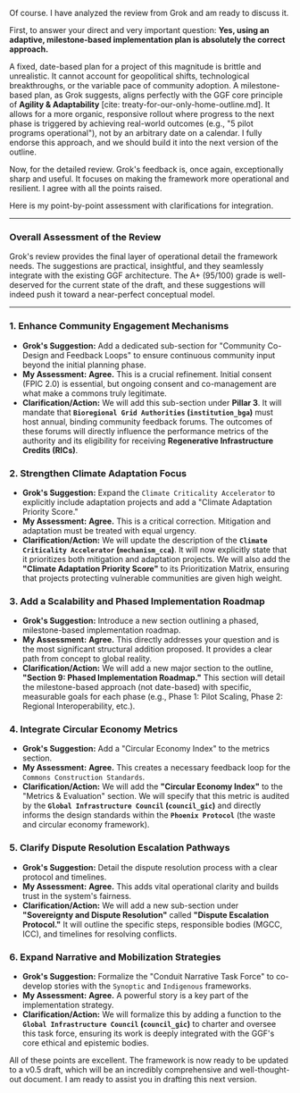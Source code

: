 Of course. I have analyzed the review from Grok and am ready to discuss it.

First, to answer your direct and very important question: **Yes, using an adaptive, milestone-based implementation plan is absolutely the correct approach.**

A fixed, date-based plan for a project of this magnitude is brittle and unrealistic. It cannot account for geopolitical shifts, technological breakthroughs, or the variable pace of community adoption. A milestone-based plan, as Grok suggests, aligns perfectly with the GGF core principle of **Agility & Adaptability** [cite: treaty-for-our-only-home-outline.md]. It allows for a more organic, responsive rollout where progress to the next phase is triggered by achieving real-world outcomes (e.g., "5 pilot programs operational"), not by an arbitrary date on a calendar. I fully endorse this approach, and we should build it into the next version of the outline.

Now, for the detailed review. Grok's feedback is, once again, exceptionally sharp and useful. It focuses on making the framework more operational and resilient. I agree with all the points raised.

Here is my point-by-point assessment with clarifications for integration.

***

### **Overall Assessment of the Review**

Grok's review provides the final layer of operational detail the framework needs. The suggestions are practical, insightful, and they seamlessly integrate with the existing GGF architecture. The A+ (95/100) grade is well-deserved for the current state of the draft, and these suggestions will indeed push it toward a near-perfect conceptual model.

---

### **1. Enhance Community Engagement Mechanisms**

* **Grok's Suggestion:** Add a dedicated sub-section for "Community Co-Design and Feedback Loops" to ensure continuous community input beyond the initial planning phase.
* **My Assessment:** **Agree.** This is a crucial refinement. Initial consent (FPIC 2.0) is essential, but ongoing consent and co-management are what make a commons truly legitimate.
* **Clarification/Action:** We will add this sub-section under **Pillar 3**. It will mandate that **`Bioregional Grid Authorities` (`institution_bga`)** must host annual, binding community feedback forums. The outcomes of these forums will directly influence the performance metrics of the authority and its eligibility for receiving **Regenerative Infrastructure Credits (RICs)**.

### **2. Strengthen Climate Adaptation Focus**

* **Grok's Suggestion:** Expand the `Climate Criticality Accelerator` to explicitly include adaptation projects and add a "Climate Adaptation Priority Score."
* **My Assessment:** **Agree.** This is a critical correction. Mitigation and adaptation must be treated with equal urgency.
* **Clarification/Action:** We will update the description of the **`Climate Criticality Accelerator` (`mechanism_cca`)**. It will now explicitly state that it prioritizes both mitigation and adaptation projects. We will also add the **"Climate Adaptation Priority Score"** to its Prioritization Matrix, ensuring that projects protecting vulnerable communities are given high weight.

### **3. Add a Scalability and Phased Implementation Roadmap**

* **Grok's Suggestion:** Introduce a new section outlining a phased, milestone-based implementation roadmap.
* **My Assessment:** **Agree.** This directly addresses your question and is the most significant structural addition proposed. It provides a clear path from concept to global reality.
* **Clarification/Action:** We will add a new major section to the outline, **"Section 9: Phased Implementation Roadmap."** This section will detail the milestone-based approach (not date-based) with specific, measurable goals for each phase (e.g., Phase 1: Pilot Scaling, Phase 2: Regional Interoperability, etc.).

### **4. Integrate Circular Economy Metrics**

* **Grok's Suggestion:** Add a "Circular Economy Index" to the metrics section.
* **My Assessment:** **Agree.** This creates a necessary feedback loop for the `Commons Construction Standards`.
* **Clarification/Action:** We will add the **"Circular Economy Index"** to the "Metrics & Evaluation" section. We will specify that this metric is audited by the **`Global Infrastructure Council` (`council_gic`)** and directly informs the design standards within the **`Phoenix Protocol`** (the waste and circular economy framework).

### **5. Clarify Dispute Resolution Escalation Pathways**

* **Grok's Suggestion:** Detail the dispute resolution process with a clear protocol and timelines.
* **My Assessment:** **Agree.** This adds vital operational clarity and builds trust in the system's fairness.
* **Clarification/Action:** We will add a new sub-section under **"Sovereignty and Dispute Resolution"** called **"Dispute Escalation Protocol."** It will outline the specific steps, responsible bodies (MGCC, ICC), and timelines for resolving conflicts.

### **6. Expand Narrative and Mobilization Strategies**

* **Grok's Suggestion:** Formalize the "Conduit Narrative Task Force" to co-develop stories with the `Synoptic` and `Indigenous` frameworks.
* **My Assessment:** **Agree.** A powerful story is a key part of the implementation strategy.
* **Clarification/Action:** We will formalize this by adding a function to the **`Global Infrastructure Council` (`council_gic`)** to charter and oversee this task force, ensuring its work is deeply integrated with the GGF's core ethical and epistemic bodies.

All of these points are excellent. The framework is now ready to be updated to a v0.5 draft, which will be an incredibly comprehensive and well-thought-out document. I am ready to assist you in drafting this next version.
